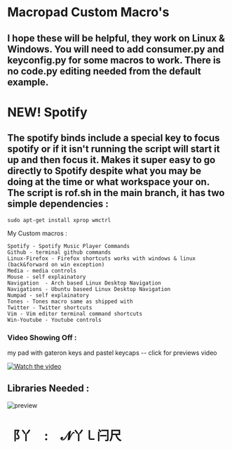 # Macropad Custom Macro's # 
## I hope these will be helpful, they work on Linux & Windows. You will need to add consumer.py and keyconfig.py for some macros to work. There is no code.py editing needed from the default example. ##  

# NEW! Spotify #
## The spotify binds include a special key to focus spotify or if it isn't running the script will start it up and then focus it.  Makes it super easy to go directly to Spotify despite what you may be doing at the time or what workspace your on.  The script is rof.sh in the main branch, it has two simple dependencies : ##
```sudo apt-get install xprop wmctrl```

My Custom macros :
```
Spotify - Spotify Music Player Commands
Github - terminal github commands
Linux-Firefox - Firefox shortcuts works with windows & linux (back&forward on win exception)
Media - media controls
Mouse - self explainatory
Navigation  - Arch based Linux Desktop Navigation
Navigations - Ubuntu baseed Linux Desktop Navigation
Numpad - self explainatory
Tones - Tones macro same as shipped with
Twitter - Twitter shortcuts
Vim - Vim editor terminal command shortcuts
Win-Youtube - Youtube controls
```


### Video Showing Off : ###

my pad with gateron keys and pastel keycaps -- click for previews video

[![Watch the video](img/PXL_20250111_173036128~2.jpg)](https://youtube.com/shorts/odwaIkPq_Fo?si=74U0X9hWe-VAtiN0)



## Libraries Needed : ## 

![preview](img/libs.png)



# ⻏丫 : 𝓝丫㇄闩尺 #
